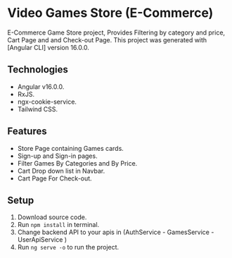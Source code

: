 # Video Games Store (E-Commerce)
E-Commerce Game Store project, Provides Filtering by category and price, Cart Page and and Check-out Page. 
This project was generated with [Angular CLI] version 16.0.0.

## Technologies

- Angular v16.0.0.
- RxJS.
- ngx-cookie-service.
- Tailwind CSS.

## Features
- Store Page containing Games cards.
- Sign-up and Sign-in pages.
- Filter Games By Categories and By Price.
- Cart Drop down list in Navbar.
- Cart Page For Check-out.

## Setup
1) Download source code.
2) Run `npm install` in terminal.
3) Change backend API to your apis in (AuthService - GamesService - UserApiService )
4) Run `ng serve -o` to run the project.

